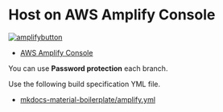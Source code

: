 # Host on AWS Amplify Console

[![amplifybutton](https://oneclick.amplifyapp.com/button.svg)](https://console.aws.amazon.com/amplify/home#/deploy?repo=https://github.com/peaceiris/mkdocs-material-boilerplate)

- [AWS Amplify Console]

You can use **Password protection** each branch.

Use the following build specification YML file.

- [mkdocs-material-boilerplate/amplify.yml]



<!-- Internal References -->
<!-- External References -->
[AWS Amplify Console]: https://aws.amazon.com/amplify/console/
[mkdocs-material-boilerplate/amplify.yml]: https://github.com/peaceiris/mkdocs-material-boilerplate/blob/main/amplify.yml

